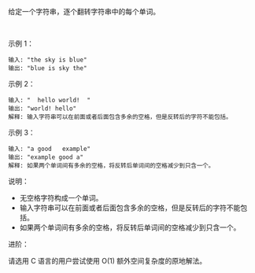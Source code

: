 给定一个字符串，逐个翻转字符串中的每个单词。

 

示例 1：
```
输入: "the sky is blue"
输出: "blue is sky the"
```

示例 2：
```
输入: "  hello world!  "
输出: "world! hello"
解释: 输入字符串可以在前面或者后面包含多余的空格，但是反转后的字符不能包括。
```

示例 3：
```
输入: "a good   example"
输出: "example good a"
解释: 如果两个单词间有多余的空格，将反转后单词间的空格减少到只含一个。
```

说明：

- 无空格字符构成一个单词。
- 输入字符串可以在前面或者后面包含多余的空格，但是反转后的字符不能包括。
- 如果两个单词间有多余的空格，将反转后单词间的空格减少到只含一个。
 

进阶：

请选用 C 语言的用户尝试使用 O(1) 额外空间复杂度的原地解法。

